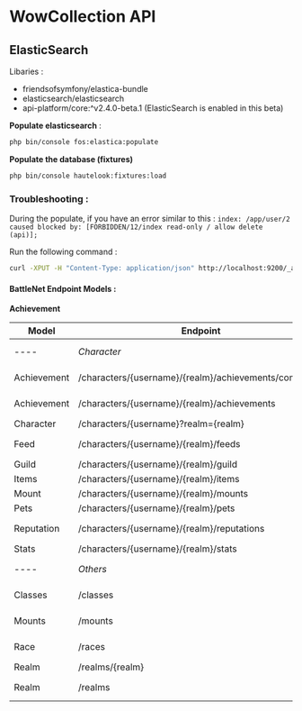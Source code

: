 # WowCollection API

## ElasticSearch 

Libaries : 
* friendsofsymfony/elastica-bundle
* elasticsearch/elasticsearch
* api-platform/core:^v2.4.0-beta.1 (ElasticSearch is enabled in this beta)

**Populate elasticsearch** : 
```bash
php bin/console fos:elastica:populate
```

**Populate the database (fixtures)**
```bash
php bin/console hautelook:fixtures:load
```

### Troubleshooting :

During the populate, if you have an error similar to this :
``index: /app/user/2 caused blocked by: [FORBIDDEN/12/index read-only / allow delete (api)];
``

Run the following command : 

```bash
curl -XPUT -H "Content-Type: application/json" http://localhost:9200/_all/_settings -d '{"index.blocks.read_only_allow_delete": null}'
```

#### BattleNet Endpoint Models :

**Achievement**

| Model       | Endpoint                                              | Type             |
| ----        | ----------                                            | ----------       |
| ----        | _Character_                                           | ----------       |
| Achievement | /characters/{username}/{realm}/achievements/completed | GET (collection) | 
| Achievement | /characters/{username}/{realm}/achievements           | GET (collection) | 
| Character   | /characters/{username}?realm={realm}                  | GET (item)       |
| Feed        | /characters/{username}/{realm}/feeds                  | GET (collection) |
| Guild       | /characters/{username}/{realm}/guild                  | GET (item)       |
| Items       | /characters/{username}/{realm}/items                  | GET (item)       |
| Mount       | /characters/{username}/{realm}/mounts                 | GET (item)       |
| Pets        | /characters/{username}/{realm}/pets                   | GET (item)       |
| Reputation  | /characters/{username}/{realm}/reputations            | GET (collection) |
| Stats       | /characters/{username}/{realm}/stats                  | GET (item)       |
| ----        | _Others_                                              | ----------       |
| Classes     | /classes                                              | GET (collection) |
| Mounts      | /mounts                                               | GET (collection) |
| Race        | /races                                                | GET (collection) |
| Realm       | /realms/{realm}                                       | GET (item)       |
| Realm       | /realms                                               | GET (collection) |
